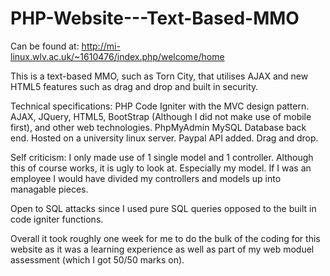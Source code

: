 # PHP-Website---Text-Based-MMO

Can be found at: http://mi-linux.wlv.ac.uk/~1610476/index.php/welcome/home

This is a text-based MMO, such as Torn City, that utilises AJAX and new HTML5 features such as drag and drop and built in security. 

Technical specifications:
PHP
Code Igniter with the MVC design pattern.
AJAX, JQuery, HTML5, BootStrap (Although I did not make use of mobile first), and other web technologies. 
PhpMyAdmin MySQL Database back end. 
Hosted on a university linux server.
Paypal API added. 
Drag and drop. 

Self criticism: 
I only made use of 1 single model and 1 controller. Although this of course works, it is ugly to look at. Especially my model. 
If I was an employee I would have divided my controllers and models up into managable pieces. 

Open to SQL attacks since I used pure SQL queries opposed to the built in code igniter functions.

Overall it took roughly one week for me to do the bulk of the coding for this website as it was a learning experience as well as part of my web moduel assessment (which I got 50/50 marks on). 
